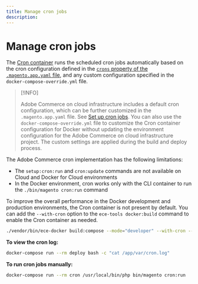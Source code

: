 ```yaml
---
title: Manage cron jobs
description:
---
```


# Manage cron jobs

The [Cron container](containers-cli.md#cron-container) runs the scheduled cron jobs automatically based on the cron configuration defined in the [`crons` property of the `.magento.app.yaml` file][cron-property], and any custom configuration specified in the `docker-compose-override.yml` file.

>[!INFO]
>
>Adobe Commerce on cloud infrastructure includes a default cron configuration, which can be further customized in the `.magento.app.yaml` file. See [Set up cron jobs](manage-cron-jobs.md). You can also use the `docker-compose-override.yml` file to customize the Cron container configuration for Docker without updating the environment configuration for the Adobe Commerce on cloud infrastructure project. The custom settings are applied during the build and deploy process.

The Adobe Commerce cron implementation has the following limitations:

-  The `setup:cron:run` and `cron:update` commands are not available on Cloud and Docker for Cloud environments
-  In the Docker environment, cron works only with the CLI container to run the `./bin/magento cron:run` command

To improve the overall performance in the Docker development and production environments, the Cron container is not present by default. You can add the `--with-cron` option to the `ece-tools docker:build` command to enable the Cron container as needed.

```bash
./vendor/bin/ece-docker build:compose --mode="developer" --with-cron --sync-engine="mutagen"
```

**To view the cron log:**

```bash
docker-compose run --rm deploy bash -c "cat /app/var/cron.log"
```

**To run cron jobs manually:**

```bash
docker-compose run --rm cron /usr/local/bin/php bin/magento cron:run
```

<!-- link definitions -->

[cron-property]: https://devdocs.magento.com/cloud/project/magento-app-properties.html#crons
[Set up cron jobs]: https://devdocs.magento.com/cloud/configure/setup-cron-jobs.html
